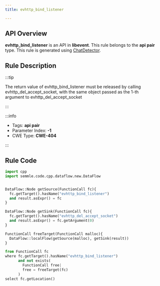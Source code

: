 ```yaml
---
title: evhttp_bind_listener

---
```



## API Overview
**evhttp_bind_listener** is an API in **libevent**. This rule belongs to the **api pair** type. This rule is generated using [ChatDetector](../../tools/ChatDetector).
## Rule Description

:::tip

The return value of evhttp_bind_listener must be released by calling evhttp_del_accept_socket, with the same object passed as the 1-th argument to evhttp_del_accept_socket

:::

:::info

- Tags: **api pair**
- Parameter Index: **-1**
- CWE Type: **CWE-404**

:::

## Rule Code
```python
import cpp
import semmle.code.cpp.dataflow.new.DataFlow


DataFlow::Node getSource(FunctionCall fc){
  fc.getTarget().hasName("evhttp_bind_listener")
  and result.asExpr() = fc
}

DataFlow::Node getSink(FunctionCall fc){
  fc.getTarget().hasName("evhttp_del_accept_socket")
  and result.asExpr() = fc.getArgument(0)
}

FunctionCall freeTarget(FunctionCall malloc){
  DataFlow::localFlow(getSource(malloc), getSink(result))
}

from FunctionCall fc
where fc.getTarget().hasName("evhttp_bind_listener")
      and not exists(
        FunctionCall free| 
        free = freeTarget(fc)
      )
select fc.getLocation()

```